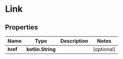 
# Link

## Properties
Name | Type | Description | Notes
------------ | ------------- | ------------- | -------------
**href** | **kotlin.String** |  |  [optional]



